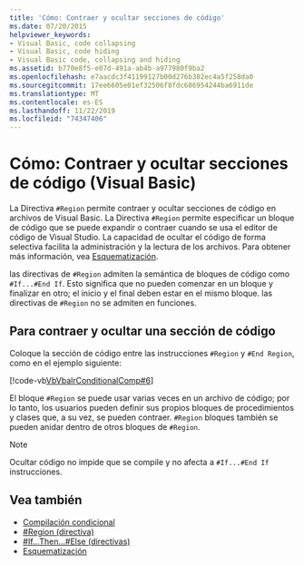 ```yaml
---
title: 'Cómo: Contraer y ocultar secciones de código'
ms.date: 07/20/2015
helpviewer_keywords:
- Visual Basic, code collapsing
- Visual Basic, code hiding
- Visual Basic code, collapsing and hiding
ms.assetid: b770e8f5-e07d-491a-ab4b-a977980f9ba2
ms.openlocfilehash: e7aacdc3f41199127b00d276b382ec4a5f258da0
ms.sourcegitcommit: 17ee6605e01ef32506f8fdc686954244ba6911de
ms.translationtype: MT
ms.contentlocale: es-ES
ms.lasthandoff: 11/22/2019
ms.locfileid: "74347406"
---
```

# <a name="how-to-collapse-and-hide-sections-of-code-visual-basic"></a>Cómo: Contraer y ocultar secciones de código (Visual Basic)

La Directiva `#Region` permite contraer y ocultar secciones de código en archivos de Visual Basic. La Directiva `#Region` permite especificar un bloque de código que se puede expandir o contraer cuando se usa el editor de código de Visual Studio. La capacidad de ocultar el código de forma selectiva facilita la administración y la lectura de los archivos. Para obtener más información, vea [Esquematización](/visualstudio/ide/outlining).

las directivas de `#Region` admiten la semántica de bloques de código como `#If...#End If`. Esto significa que no pueden comenzar en un bloque y finalizar en otro; el inicio y el final deben estar en el mismo bloque. las directivas de `#Region` no se admiten en funciones.

## <a name="to-collapse-and-hide-a-section-of-code"></a>Para contraer y ocultar una sección de código

Coloque la sección de código entre las instrucciones `#Region` y `#End Region`, como en el ejemplo siguiente:

[!code-vb[VbVbalrConditionalComp#6](~/samples/snippets/visualbasic/VS_Snippets_VBCSharp/VbVbalrConditionalComp/VB/Class1.vb#6)]

El bloque `#Region` se puede usar varias veces en un archivo de código; por lo tanto, los usuarios pueden definir sus propios bloques de procedimientos y clases que, a su vez, se pueden contraer. `#Region` bloques también se pueden anidar dentro de otros bloques de `#Region`.

> [!NOTE]
> Ocultar código no impide que se compile y no afecta a `#If...#End If` instrucciones.

## <a name="see-also"></a>Vea también

- [Compilación condicional](../../../visual-basic/programming-guide/program-structure/conditional-compilation.md)
- [#Region (directiva)](../../../visual-basic/language-reference/directives/region-directive.md)
- [#If...Then...#Else (directivas)](../../../visual-basic/language-reference/directives/if-then-else-directives.md)
- [Esquematización](/visualstudio/ide/outlining)
